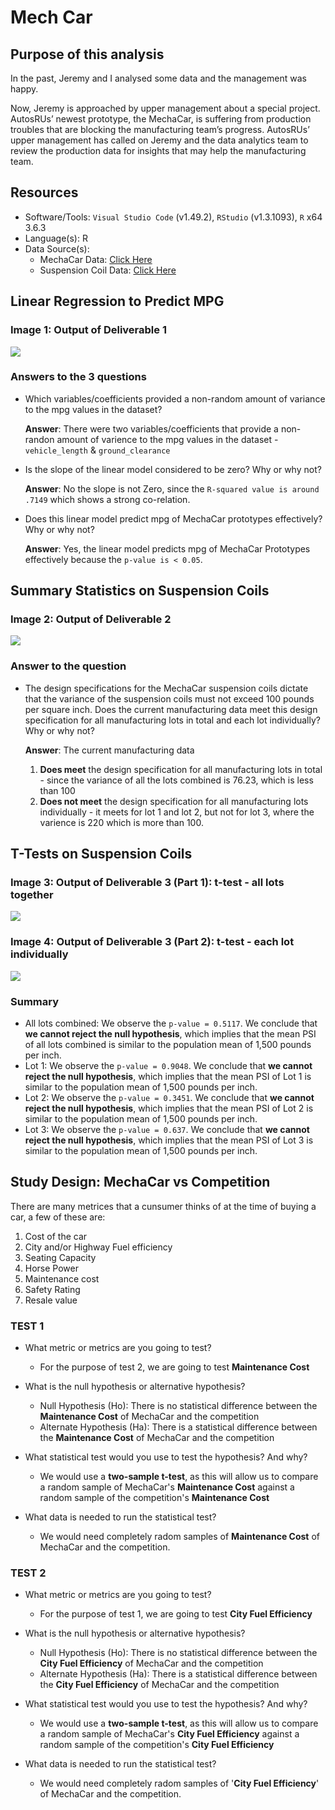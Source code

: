 # Mech Car


## Purpose of this analysis
In the past, Jeremy and I analysed some data and the management was happy.

 Now, Jeremy is approached by upper management about a special project. AutosRUs’ newest prototype, the MechaCar, is suffering from production troubles that are blocking the manufacturing team’s progress. AutosRUs’ upper management has called on Jeremy and the data analytics team to review the production data for insights that may help the manufacturing team.

## Resources
* Software/Tools: `Visual Studio Code` (v1.49.2), `RStudio` (v1.3.1093), `R` x64 3.6.3
* Language(s): R
* Data Source(s):
    * MechaCar Data: [Click Here](Resources/MechaCar_mpg.csv)
    * Suspension Coil Data: [Click Here](Resources/Suspension_Coil.csv)

## Linear Regression to Predict MPG

### Image 1: Output of Deliverable 1

![](Resources/Deliverable1.png)

### Answers to the 3 questions

* Which variables/coefficients provided a non-random amount of variance to the mpg values in the dataset?

    **Answer**: There were two variables/coefficients that provide a non-randon amount of varience to the mpg values in the dataset - `vehicle_length` & `ground_clearance`

* Is the slope of the linear model considered to be zero? Why or why not?

    **Answer**: No the slope is not Zero, since the `R-squared value is around .7149` which shows a strong co-relation.

* Does this linear model predict mpg of MechaCar prototypes effectively? Why or why not?
    
    **Answer**: Yes, the linear model predicts mpg of MechaCar Prototypes effectively because the `p-value is < 0.05`.

## Summary Statistics on Suspension Coils

### Image 2: Output of Deliverable 2
![](Resources/Deliverable2.png)

### Answer to the question

* The design specifications for the MechaCar suspension coils dictate that the variance of the suspension coils must not exceed 100 pounds per square inch. Does the current manufacturing data meet this design specification for all manufacturing lots in total and each lot individually? Why or why not?

    **Answer**: The current manufacturing data 
    1) **Does meet** the design specification for all manufacturing lots in total - since the variance of all the lots combined is 76.23, which is less than 100
    2) **Does not meet** the design specification for all manufacturing lots individually - it meets for lot 1 and lot 2, but not for lot 3, where the varience is 220 which is more than 100.

## T-Tests on Suspension Coils

### Image 3: Output of Deliverable 3 (Part 1): t-test - all lots together
![](Resources/Deliverable3a.png)

### Image 4: Output of Deliverable 3 (Part 2): t-test - each lot individually
![](Resources/Deliverable3b.png)

### Summary

* All lots combined: We observe the `p-value = 0.5117`. We conclude that **we cannot reject the null hypothesis**, which implies that the mean PSI of all lots combined is similar to the population mean of 1,500 pounds per inch.
* Lot 1: We observe the `p-value = 0.9048`. We conclude that **we cannot reject the null hypothesis**, which implies that the mean PSI of Lot 1 is similar to the population mean of 1,500 pounds per inch.
* Lot 2: We observe the `p-value = 0.3451`. We conclude that **we cannot reject the null hypothesis**, which implies that the mean PSI of Lot 2 is similar to the population mean of 1,500 pounds per inch.
* Lot 3: We observe the `p-value = 0.637`. We conclude that **we cannot reject the null hypothesis**, which implies that the mean PSI of Lot 3 is similar to the population mean of 1,500 pounds per inch.

## Study Design: MechaCar vs Competition
There are many metrices that a cunsumer thinks of at the time of buying a car, a few of these are:
1) Cost of the car
2) City and/or Highway Fuel efficiency
3) Seating Capacity
4) Horse Power
5) Maintenance cost
6) Safety Rating
7) Resale value

### TEST 1

* What metric or metrics are you going to test?
    * For the purpose of test 2, we are going to test **Maintenance Cost**
* What is the null hypothesis or alternative hypothesis?    
    * Null Hypothesis (Ho): There is no statistical difference between the **Maintenance Cost** of MechaCar and the competition
    * Alternate Hypothesis (Ha): There is a statistical difference between the **Maintenance Cost** of MechaCar and the competition

* What statistical test would you use to test the hypothesis? And why?
    * We would use a **two-sample t-test**, as this will allow us to compare a random sample of MechaCar's **Maintenance Cost** against a random sample of the competition's **Maintenance Cost**

* What data is needed to run the statistical test?
    * We would need completely radom samples of **Maintenance Cost** of MechaCar and the competition. 

### TEST 2

* What metric or metrics are you going to test?
    * For the purpose of test 1, we are going to test **City Fuel Efficiency**
* What is the null hypothesis or alternative hypothesis?    
    * Null Hypothesis (Ho): There is no statistical difference between the **City Fuel Efficiency** of MechaCar and the competition
    * Alternate Hypothesis (Ha): There is a statistical difference between the **City Fuel Efficiency** of MechaCar and the competition

* What statistical test would you use to test the hypothesis? And why?
    * We would use a **two-sample t-test**, as this will allow us to compare a random sample of MechaCar's **City Fuel Efficiency** against a random sample of the competition's **City Fuel Efficiency**

* What data is needed to run the statistical test?
    * We would need completely radom samples of '**City Fuel Efficiency**' of MechaCar and the competition.     

